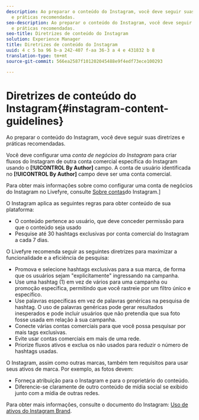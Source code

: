 ```yaml
---
description: Ao preparar o conteúdo do Instagram, você deve seguir suas diretrizes
  e práticas recomendadas.
seo-description: Ao preparar o conteúdo do Instagram, você deve seguir suas diretrizes
  e práticas recomendadas.
seo-title: Diretrizes de conteúdo do Instagram
solution: Experience Manager
title: Diretrizes de conteúdo do Instagram
uuid: 4 c 5 ba 96 b-a 242-407 f-aa 36-3 a 4 e 431832 b 8
translation-type: tm+mt
source-git-commit: 566ea2587f101202045488e9f4edf73ece100293

---
```



# Diretrizes de conteúdo do Instagram{#instagram-content-guidelines}

Ao preparar o conteúdo do Instagram, você deve seguir suas diretrizes e práticas recomendadas.

Você deve configurar uma *conta de negócios do Instagram* para criar fluxos do Instagram de outra conta comercial específica do Instagram usando o **[!UICONTROL By Author]** campo. A conta de usuário identificada no **[!UICONTROL By Author]** campo deve ser uma conta comercial.

Para obter mais informações sobre como configurar uma conta de negócios do Instagram no Livefyre, consulte [Sobre contas](../c-users-creating-accounts-with-studio-access/t-configure-social-accout-instagram/c-about-instagram-accounts.md#c_about_instagram_accounts)do Instagram.]

O Instagram aplica as seguintes regras para obter conteúdo de sua plataforma:

* O conteúdo pertence ao usuário, que deve conceder permissão para que o conteúdo seja usado
* Pesquise até 30 hashtags exclusivas por conta comercial do Instagram a cada 7 dias.

O Livefyre recomenda seguir as seguintes diretrizes para maximizar a funcionalidade e a eficiência de pesquisa:

* Promova e selecione hashtags exclusivas para a sua marca, de forma que os usuários sejam "explicitamente" ingressando na campanha.
* Use uma hashtag (1) em vez de vários para uma campanha ou promoção específica, permitindo que você rastreie por um filtro único e específico.
* Use palavras específicas em vez de palavras genéricas na pesquisa de hashtag. O uso de palavras genéricas pode gerar resultados inesperados e pode incluir usuários que não pretendia que sua foto fosse usada em relação à sua campanha.
* Conecte várias contas comerciais para que você possa pesquisar por mais tags exclusivas.
* Evite usar contas comerciais em mais de uma rede.
* Priorize fluxos ativos e exclua os não usados para reduzir o número de hashtags usadas.

O Instagram, assim como outras marcas, também tem requisitos para usar seus ativos de marca. Por exemplo, as fotos devem:

* Forneça atribuição para o Instagram e para o proprietário do conteúdo.
* Diferencie-se claramente de outro conteúdo de mídia social se exibido junto com a mídia de outras redes.

Para obter mais informações, consulte o documento do Instagram: [Uso de ativos do Instagram Brand](https://help.instagram.com/304689166306603).
